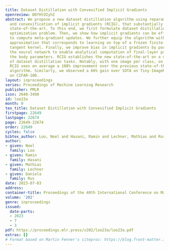 ```yaml
---
title: Dataset Distillation with Convexified Implicit Gradients
openreview: D0fHlOIyhZ
abstract: We propose a new dataset distillation algorithm using reparameterization
  and convexification of implicit gradients (RCIG), that substantially improves the
  state-of-the-art. To this end, we first formulate dataset distillation as a bi-level
  optimization problem. Then, we show how implicit gradients can be effectively used
  to compute meta-gradient updates. We further equip the algorithm with a convexified
  approximation that corresponds to learning on top of a frozen finite-width neural
  tangent kernel. Finally, we improve bias in implicit gradients by parameterizing
  the neural network to enable analytical computation of final-layer parameters given
  the body parameters. RCIG establishes the new state-of-the-art on a diverse series
  of dataset distillation tasks. Notably, with one image per class, on resized ImageNet,
  RCIG sees on average a 108% improvement over the previous state-of-the-art distillation
  algorithm. Similarly, we observed a 66% gain over SOTA on Tiny-ImageNet and 37%
  on CIFAR-100.
layout: inproceedings
series: Proceedings of Machine Learning Research
publisher: PMLR
issn: 2640-3498
id: loo23a
month: 0
tex_title: Dataset Distillation with Convexified Implicit Gradients
firstpage: 22649
lastpage: 22674
page: 22649-22674
order: 22649
cycles: false
bibtex_author: Loo, Noel and Hasani, Ramin and Lechner, Mathias and Rus, Daniela
author:
- given: Noel
  family: Loo
- given: Ramin
  family: Hasani
- given: Mathias
  family: Lechner
- given: Daniela
  family: Rus
date: 2023-07-03
address: 
container-title: Proceedings of the 40th International Conference on Machine Learning
volume: '202'
genre: inproceedings
issued:
  date-parts:
  - 2023
  - 7
  - 3
pdf: https://proceedings.mlr.press/v202/loo23a/loo23a.pdf
extras: []
# Format based on Martin Fenner's citeproc: https://blog.front-matter.io/posts/citeproc-yaml-for-bibliographies/
---
```

